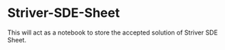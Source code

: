 # Striver-SDE-Sheet

This will act as a notebook to store the accepted solution of Striver SDE Sheet.
